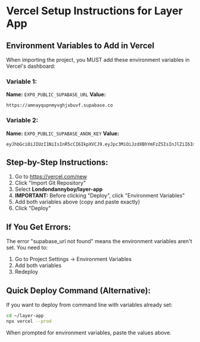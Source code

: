 # Vercel Setup Instructions for Layer App

## Environment Variables to Add in Vercel

When importing the project, you MUST add these environment variables in Vercel's dashboard:

### Variable 1:
**Name:** `EXPO_PUBLIC_SUPABASE_URL`
**Value:** 
```
https://amnayqupnmyvghjxbuvf.supabase.co
```

### Variable 2:
**Name:** `EXPO_PUBLIC_SUPABASE_ANON_KEY`
**Value:** 
```
eyJhbGciOiJIUzI1NiIsInR5cCI6IkpXVCJ9.eyJpc3MiOiJzdXBhYmFzZSIsInJlZiI6ImFtbmF5cXVwbm15dmdoanhidXZmIiwicm9sZSI6ImFub24iLCJpYXQiOjE3MzcyOTM2NDAsImV4cCI6MjA1Mjg2OTY0MH0.LrFUzC_9pELiksaJJYT4ZA_ht7wRxiH
```

## Step-by-Step Instructions:

1. Go to https://vercel.com/new
2. Click "Import Git Repository"
3. Select **Londondannyboy/layer-app**
4. **IMPORTANT:** Before clicking "Deploy", click "Environment Variables"
5. Add both variables above (copy and paste exactly)
6. Click "Deploy"

## If You Get Errors:

The error "supabase_url not found" means the environment variables aren't set. You need to:
1. Go to Project Settings → Environment Variables
2. Add both variables
3. Redeploy

## Quick Deploy Command (Alternative):

If you want to deploy from command line with variables already set:
```bash
cd ~/layer-app
npx vercel --prod
```

When prompted for environment variables, paste the values above.
